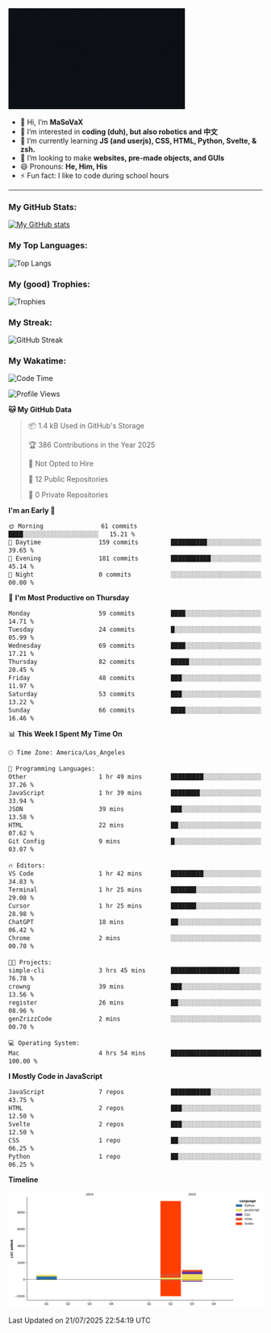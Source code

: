 <img src="profile-up.gif" alt="Profile Up" width="350px" height="200px">

- 👋 Hi, I’m **MaSoVaX**
- 👀 I’m interested in **coding (duh), but also robotics and 中文**
- 🌱 I’m currently learning **JS (and userjs), CSS, HTML, Python, Svelte, & zsh.**
- 💞️ I’m looking to make **websites, pre-made objects, and GUIs**
- 😄 Pronouns: **He, Him, His**
- ⚡ Fun fact: I like to code during school hours
  
---

### My GitHub Stats:
[![My GitHub stats](https://github-readme-stats.vercel.app/api?username=genzrizzcode&show_icons=true&theme=github_dark&hide_border=true&show=discussions_started,discussions_answered&rank_icon=percentile)](https://github.com/genZrizzCode)

### My Top Languages:
![Top Langs](https://github-readme-stats.vercel.app/api/top-langs/?username=genzrizzcode&langs_count=10&show_icons=true&theme=github_dark&hide_border=true&layout=compact)

### My (good) Trophies:
![Trophies](https://github-profile-trophy.vercel.app/?username=genzrizzcode&rank=SECRET,SSS,SS,S,AAA,AA,A,B&theme=matrix&column=3&margin-w=10&margin-h=10)

### My Streak:
![GitHub Streak](https://streak-stats.demolab.com?user=genZrizzCode&theme=highcontrast&border_radius=25&date_format=M%20j%5B%2C%20Y%5D&card_width=525&stroke=EB5454)

### My Wakatime:
<!--START_SECTION:waka-->
![Code Time](http://img.shields.io/badge/Code%20Time-4%20hrs%2053%20mins-blue)

![Profile Views](http://img.shields.io/badge/Profile%20Views-95-blue)

**🐱 My GitHub Data** 

> 📦 1.4 kB Used in GitHub's Storage 
 > 
> 🏆 386 Contributions in the Year 2025
 > 
> 🚫 Not Opted to Hire
 > 
> 📜 12 Public Repositories 
 > 
> 🔑 0 Private Repositories 
 > 
**I'm an Early 🐤** 

```text
🌞 Morning                61 commits          ████░░░░░░░░░░░░░░░░░░░░░   15.21 % 
🌆 Daytime                159 commits         ██████████░░░░░░░░░░░░░░░   39.65 % 
🌃 Evening                181 commits         ███████████░░░░░░░░░░░░░░   45.14 % 
🌙 Night                  0 commits           ░░░░░░░░░░░░░░░░░░░░░░░░░   00.00 % 
```
📅 **I'm Most Productive on Thursday** 

```text
Monday                   59 commits          ████░░░░░░░░░░░░░░░░░░░░░   14.71 % 
Tuesday                  24 commits          █░░░░░░░░░░░░░░░░░░░░░░░░   05.99 % 
Wednesday                69 commits          ████░░░░░░░░░░░░░░░░░░░░░   17.21 % 
Thursday                 82 commits          █████░░░░░░░░░░░░░░░░░░░░   20.45 % 
Friday                   48 commits          ███░░░░░░░░░░░░░░░░░░░░░░   11.97 % 
Saturday                 53 commits          ███░░░░░░░░░░░░░░░░░░░░░░   13.22 % 
Sunday                   66 commits          ████░░░░░░░░░░░░░░░░░░░░░   16.46 % 
```


📊 **This Week I Spent My Time On** 

```text
🕑︎ Time Zone: America/Los_Angeles

💬 Programming Languages: 
Other                    1 hr 49 mins        █████████░░░░░░░░░░░░░░░░   37.26 % 
JavaScript               1 hr 39 mins        ████████░░░░░░░░░░░░░░░░░   33.94 % 
JSON                     39 mins             ███░░░░░░░░░░░░░░░░░░░░░░   13.58 % 
HTML                     22 mins             ██░░░░░░░░░░░░░░░░░░░░░░░   07.62 % 
Git Config               9 mins              █░░░░░░░░░░░░░░░░░░░░░░░░   03.07 % 

🔥 Editors: 
VS Code                  1 hr 42 mins        █████████░░░░░░░░░░░░░░░░   34.83 % 
Terminal                 1 hr 25 mins        ███████░░░░░░░░░░░░░░░░░░   29.08 % 
Cursor                   1 hr 25 mins        ███████░░░░░░░░░░░░░░░░░░   28.98 % 
ChatGPT                  18 mins             ██░░░░░░░░░░░░░░░░░░░░░░░   06.42 % 
Chrome                   2 mins              ░░░░░░░░░░░░░░░░░░░░░░░░░   00.70 % 

🐱‍💻 Projects: 
simple-cli               3 hrs 45 mins       ███████████████████░░░░░░   76.78 % 
crowng                   39 mins             ███░░░░░░░░░░░░░░░░░░░░░░   13.56 % 
register                 26 mins             ██░░░░░░░░░░░░░░░░░░░░░░░   08.96 % 
genZrizzCode             2 mins              ░░░░░░░░░░░░░░░░░░░░░░░░░   00.70 % 

💻 Operating System: 
Mac                      4 hrs 54 mins       █████████████████████████   100.00 % 
```

**I Mostly Code in JavaScript** 

```text
JavaScript               7 repos             ███████████░░░░░░░░░░░░░░   43.75 % 
HTML                     2 repos             ███░░░░░░░░░░░░░░░░░░░░░░   12.50 % 
Svelte                   2 repos             ███░░░░░░░░░░░░░░░░░░░░░░   12.50 % 
CSS                      1 repo              ██░░░░░░░░░░░░░░░░░░░░░░░   06.25 % 
Python                   1 repo              ██░░░░░░░░░░░░░░░░░░░░░░░   06.25 % 
```



**Timeline**

![Lines of Code chart](https://raw.githubusercontent.com/genZrizzCode/genZrizzCode/main/assets/bar_graph.png)


 Last Updated on 21/07/2025 22:54:19 UTC
<!--END_SECTION:waka-->
